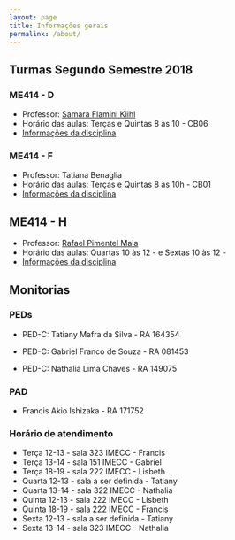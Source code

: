 ```yaml
---
layout: page
title: Informações gerais
permalink: /about/
---
```



## Turmas Segundo Semestre 2018




### ME414 - D

* Professor: [Samara Flamini Kiihl](http://www.ime.unicamp.br/~samara/)
* Horário das aulas: Terças e Quintas 8 às 10 - CB06
* [Informações da disciplina]()

### ME414 - F

* Professor: Tatiana Benaglia
* Horário das aulas: Terças e Quintas 8 às 10h - CB01
* [Informações da disciplina](http://www.ggte.unicamp.br/eam/course/view.php?id=8323)

## ME414 - H

* Professor: [Rafael Pimentel Maia](http://www.ime.unicamp.br/~rafaelmaia/)
* Horário das aulas: Quartas 10 às 12 -  e Sextas 10 às 12 - 
* [Informações da disciplina]()


## Monitorias

### PEDs
* PED-C: Tatiany Mafra da Silva - RA 164354

* PED-C: Gabriel Franco de Souza - RA 081453

* PED-C: Nathalia Lima Chaves - RA 149075

### PAD

* Francis Akio Ishizaka - RA 171752

### Horário de atendimento

* Terça 12-13 - sala 323 IMECC - Francis
* Terça 13-14 - sala 151 IMECC - Gabriel
* Terça 18-19 - sala 222 IMECC  - Lisbeth
* Quarta 12-13 - sala a ser definida - Tatiany
* Quarta 13-14 - sala 322 IMECC - Nathalia
* Quinta 12-13 - sala 222 IMECC  - Lisbeth
* Quinta 18-19 - sala 222 IMECC  - Francis
* Sexta 12-13 - sala a ser definida - Tatiany
* Sexta 13-14 - sala 323 IMECC - Nathalia

